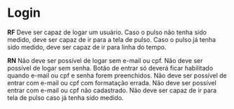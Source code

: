 # Login

**RF**
Deve ser capaz de logar um usuário.
Caso o pulso não tenha sido medido, deve ser capaz de ir para a tela de pulso.
Caso o pulso já tenha sido medido, deve ser capaz de ir para linha do tempo.

**RN**
Não deve ser possível de logar sem e-mail ou cpf.
Não deve ser possível de logar sem senha.
Botão de entrar só deverá ficar habilitado quando e-mail ou cpf e senha forem preenchidos.
Não deve ser possível de entrar com e-mail ou cpf com formatação errada.
Não deve ser possível entrar com e-mail ou cpf não cadastrado.
Não deve ser capaz de ir para tela de pulso caso já tenha sido medido.
